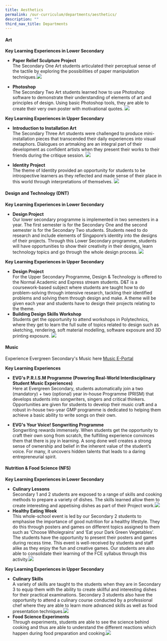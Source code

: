 ```yaml
---
title: Aesthetics
permalink: /our-curriculum/departments/aesthetics/
description: ""
third_nav_title: Departments
---
```

#### **Art**
**Key Learning Experiences in Lower Secondary**
* **Paper Relief Sculpture Project**  
The Secondary One Art students articulated their perceptual sense of the tactile by exploring the possibilities of paper manipulation techniques.![](/images/Our%20Curriculum/Departments/Aesthetics,%20Design%20Technology/Art/Lower%20Secondary/L1.png)

* **Photoshop**  
The Secondary Two Art students learned how to use Photoshop software to demonstrate their understanding of elements of art and principles of design. Using basic Photoshop tools, they are able to create their very own poster with motivational quotes. ![](/images/Our%20Curriculum/Departments/Aesthetics,%20Design%20Technology/Art/Lower%20Secondary/L2.png)

**Key Learning Experiences in Upper Secondary**
* **Introduction to Installation Art**  
The Secondary Three Art students were challenged to produce mini-installation pieces that transcended their daily experiences into visual metaphors. Dialogues on artmaking are an integral part of their development as confident artists when they present their works to their friends during the critique session. ![](/images/Our%20Curriculum/Departments/Aesthetics,%20Design%20Technology/Art/Upper%20Secondary/U1.jpg)

* **Identity Project**  
The theme of Identity provided an opportunity for students to be introspective learners as they reflected and made sense of their place in this world through interpretations of themselves. ![](/images/Our%20Curriculum/Departments/Aesthetics,%20Design%20Technology/Art/Upper%20Secondary/U2.jpg)

#### **Design and Technology (DNT)**
**Key Learning Experiences in Lower Secondary**
* **Design Project**  
Our lower secondary programme is implemented in two semesters in a year. The first semester is for the Secondary One and the second semester is for the Secondary Two students. Students need to do research and include elements of Singapore’s identity into the designs of their projects. Through this Lower Secondary programme, students will have opportunities to show their creativity in their designs, learn technology topics and go through the whole design process. ![](/images/Our%20Curriculum/Departments/Aesthetics,%20Design%20Technology/Design%20&%20Technology/Lower%20Secondary/L1.png)

**Key Learning Experiences in Upper Secondary**
* **Design Project**  
For the Upper Secondary Programme, Design & Technology is offered to the Normal Academic and Express stream students. D&T is a coursework-based subject where students are taught how to do problem-solving through intensive research, tackling their identified problems and solving them through design and make. A theme will be given each year and students have to design their projects relating to the theme.
* **Building Design Skills Workshop**  
Students get the opportunity to attend workshops in Polytechnics, where they get to learn the full suite of topics related to design such as sketching, rendering, soft material modelling, software exposure and 3D printing exposure. ![](/images/Our%20Curriculum/Departments/Aesthetics,%20Design%20Technology/Design%20&%20Technology/Upper%20Secondary/U1.png)

#### **Music**
Experience Evergreen Secondary's
Music here [Music E-Portal](http://www.evgmusics.com/)

**Key Learning Experiences**
* **EVG's P.R.I.S.M Programme (Powering Real-World Interdisciplinary Student Music Experiences)**  
Here at Evergreen Secondary, students automatically join a two (mandatory) + two (optional) year in-house Programme (PRISM) that develops students into songwriters, singers and critical thinkers. Opportunities are given for students to develop their&nbsp;music&nbsp;craft and a robust in-house two-year GMP programme is dedicated to helping them achieve a basic ability to write songs on their own.

* **EVG's Your Voice! Songwriting Programme**  
Songwriting rewards immensely. When students get the opportunity to craft their own song from scratch, the fulfilling experience convinces them that there is joy in learning.&nbsp;A song done well creates a strong sense of ownership and belief in the inherent value of the student’s voice. For many, it uncovers hidden talents that leads to a daring entrepreneurial spirit.

#### **Nutrition & Food Science (NFS)**
**Key Learning Experiences in Lower Secondary**
*   **Culinary Lessons**  
Secondary 1 and 2 students are exposed to a range of skills and cooking methods to prepare a variety of dishes. The skills learned allow them to create interesting and appetising dishes as part of their Project work.![](/images/Our%20Curriculum/Departments/Aesthetics,%20Design%20Technology/Nutrition%20And%20Food%20Science/Lower%20Secondary/picture6.jpg)
*   **Healthy Eating Week**  
This whole-school event is led by our Secondary 2 students to emphasise the importance of good nutrition for a healthy lifestyle. They do this through posters and games on different topics assigned to them such as ‘Choose Wholegrains’ and ‘Eat your Dark Green Vegetables’. The students have the opportunity to present their posters and games during recess time. This event is well-received by students and staff alike as they enjoy the fun and creative games. Our students are also able to consolidate their learning of the FCE syllabus through this activity.![](/images/Our%20Curriculum/Departments/Aesthetics,%20Design%20Technology/Nutrition%20And%20Food%20Science/picture4.png)

**Key Learning Experiences in Upper Secondary**
*   **Culinary Skills**  
A variety of skills are taught to the students when they are in Secondary 3 to equip them with the ability to create skillful and interesting dishes for their practical examinations. Secondary 3 students also have the opportunity to attend a culinary course conducted by a professional chef where they are able to learn more advanced skills as well as food presentation techniques.![](/images/Our%20Curriculum/Departments/Aesthetics,%20Design%20Technology/Nutrition%20And%20Food%20Science/Upper%20Secondary/picture13.jpg)
*   **Food Science Experiments**  
Through experiments, students are able to see the science behind cooking and thus are able to understand the different reactions which happen during food preparation and cooking.![](/images/Our%20Curriculum/Departments/Aesthetics,%20Design%20Technology/Nutrition%20And%20Food%20Science/picture18.jpg)